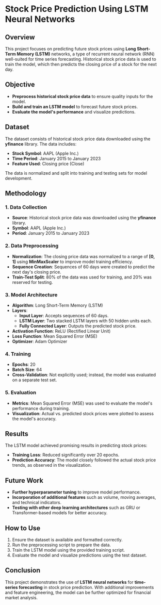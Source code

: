 # Stock Price Prediction Using LSTM Neural Networks

## Overview
This project focuses on predicting future stock prices using **Long Short-Term Memory (LSTM)** networks, a type of recurrent neural network (RNN) well-suited for time series forecasting. Historical stock price data is used to train the model, which then predicts the closing price of a stock for the next day.

## Objective
- **Preprocess historical stock price data** to ensure quality inputs for the model.
- **Build and train an LSTM model** to forecast future stock prices.
- **Evaluate the model's performance** and visualize predictions.

## Dataset
The dataset consists of historical stock price data downloaded using the **yfinance** library. The data includes:
- **Stock Symbol**: AAPL (Apple Inc.)
- **Time Period**: January 2015 to January 2023
- **Feature Used**: Closing price (Close)

The data is normalized and split into training and testing sets for model development.

## Methodology
### 1. Data Collection
- **Source**: Historical stock price data was downloaded using the **yfinance** library.
- **Symbol**: AAPL (Apple Inc.)
- **Period**: January 2015 to January 2023

### 2. Data Preprocessing
- **Normalization**: The closing price data was normalized to a range of **[0, 1]** using **MinMaxScaler** to improve model training efficiency.
- **Sequence Creation**: Sequences of 60 days were created to predict the next day's closing price.
- **Train-Test Split**: 80% of the data was used for training, and 20% was reserved for testing.

### 3. Model Architecture
- **Algorithm**: Long Short-Term Memory (LSTM)
- **Layers**:
  - **Input Layer**: Accepts sequences of 60 days.
  - **LSTM Layer**: Two stacked LSTM layers with 50 hidden units each.
  - **Fully Connected Layer**: Outputs the predicted stock price.
- **Activation Function**: ReLU (Rectified Linear Unit)
- **Loss Function**: Mean Squared Error (MSE)
- **Optimizer**: Adam Optimizer

### 4. Training
- **Epochs**: 20
- **Batch Size**: 64
- **Cross-Validation**: Not explicitly used; instead, the model was evaluated on a separate test set.

### 5. Evaluation
- **Metrics**: Mean Squared Error (MSE) was used to evaluate the model's performance during training.
- **Visualization**: Actual vs. predicted stock prices were plotted to assess the model's accuracy.

## Results
The LSTM model achieved promising results in predicting stock prices:
- **Training Loss**: Reduced significantly over 20 epochs.
- **Prediction Accuracy**: The model closely followed the actual stock price trends, as observed in the visualization.

## Future Work
- **Further hyperparameter tuning** to improve model performance.
- **Incorporation of additional features** such as volume, moving averages, and technical indicators.
- **Testing with other deep learning architectures** such as GRU or Transformer-based models for better accuracy.

## How to Use
1. Ensure the dataset is available and formatted correctly.
2. Run the preprocessing script to prepare the data.
3. Train the LSTM model using the provided training script.
4. Evaluate the model and visualize predictions using the test dataset.

## Conclusion
This project demonstrates the use of **LSTM neural networks** for **time-series forecasting** in stock price prediction. With additional improvements and feature engineering, the model can be further optimized for financial market analysis.

